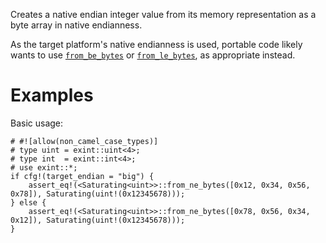 Creates a native endian integer value from its memory representation as a byte
array in native endianness.

As the target platform's native endianness is used, portable code likely wants
to use [`from_be_bytes`] or [`from_le_bytes`], as appropriate instead.

[`from_be_bytes`]: Self::from_be_bytes
[`from_le_bytes`]: Self::from_le_bytes

# Examples

Basic usage:

```
# #![allow(non_camel_case_types)]
# type uint = exint::uint<4>;
# type int  = exint::int<4>;
# use exint::*;
if cfg!(target_endian = "big") {
    assert_eq!(<Saturating<uint>>::from_ne_bytes([0x12, 0x34, 0x56, 0x78]), Saturating(uint!(0x12345678)));
} else {
    assert_eq!(<Saturating<uint>>::from_ne_bytes([0x78, 0x56, 0x34, 0x12]), Saturating(uint!(0x12345678)));
}
```
